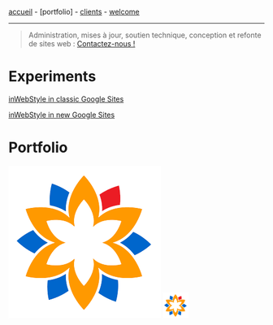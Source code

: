 [accueil](index.md) - [portfolio] - [clients](clients.md) - [welcome](welcome.md)
- - -
> Administration, mises à jour, soutien technique, conception et refonte de sites web : <A HREF="mailto:inwebstyle@gmail.com">Contactez-nous !</A>

# Experiments

<a href="https://sites.google.com/site/inwebstylesolutions" target="_blank">inWebStyle in classic Google Sites</a>

<a href="https://sites.google.com/site/inwebstyle" target="_blank">inWebStyle in new Google Sites</a>



# Portfolio

![image](/assets/img/iws-logo.png) <img src="/assets/img/iws-logo.png" width="50px"/>
